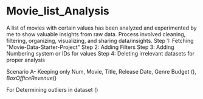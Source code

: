 # Movie_list_Analysis
A list of movies with certain values has been analyzed and experimented by me to show valuable insights from raw data. Process involved cleaning, filtering, organizing, visualizing, and sharing data/insights.
 Step 1:
 Fetching "Movie-Data-Starter-Project"
 Step 2:
 Adding Filters
 Step 3:
 Adding Numbering system or IDs for values
 Step 4:
 Deleting irrelevant datasets for proper analysis
 
 Scenario A-
 Keeping only Num,	Movie, Title,	Release Date,	Genre	Budget ($),	Box Office Revenue ($)
 
 For Determining outliers in dataset ()
